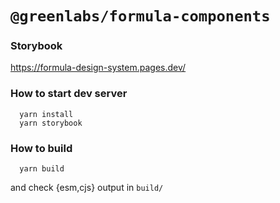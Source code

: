 # `@greenlabs/formula-components`

### Storybook

https://formula-design-system.pages.dev/

### How to start dev server

```shell
  yarn install
  yarn storybook
```

### How to build

```shell
  yarn build
```

and check {esm,cjs} output in `build/`
